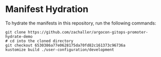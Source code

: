 # Manifest Hydration

To hydrate the manifests in this repository, run the following commands:

```shell
git clone https://github.com/zachaller/argocon-gitops-promoter-hydrate-demo
# cd into the cloned directory
git checkout 6530386a77e0628175da70fd82c161373c96736a
kustomize build ./user-configuration/development
```
